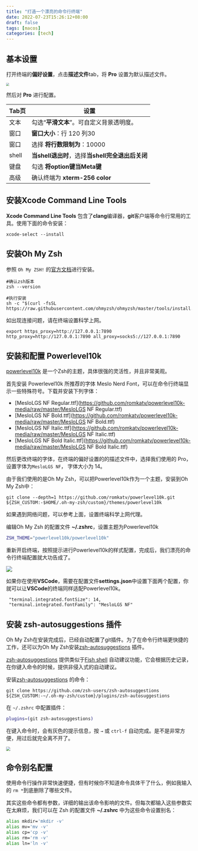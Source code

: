 ```yaml
---
title: "打造一个漂亮的命令行终端"
date: 2022-07-23T15:26:12+08:00
draft: false
tags: [macos]
categories: [tech]
---
```


## 基本设置

打开终端的**偏好设置**，点击**描述文件**tab，将 **Pro** 设置为默认描述文件。

<img src="https://cdn.mazhen.tech/images/202206222053254.png" style="zoom:50%;" />

然后对 **Pro** 进行配置。

| Tab页 | 设置                                             |
| ----- | ------------------------------------------------ |
| 文本  | 勾选“**平滑文本**”。可自定义背景透明度。         |
| 窗口  | **窗口大小**：行 120 列30                        |
| 窗口  | 选择 **将行数限制为**：10000                     |
| shell | **当shell退出时**，选择**当shell完全退出后关闭** |
| 键盘  | 勾选 **将option键当Meta键**                      |
| 高级  | 确认终端为 **xterm-256 color**                   |

## 安装**Xcode Command Line Tools**

**Xcode Command Line Tools** 包含了**clang**编译器，**git**客户端等命令行常用的工具。使用下面的命令安装：

```
xcode-select --install
```

## 安装**Oh My Zsh**

参照 `Oh My ZSH!` 的[官方文档](https://github.com/ohmyzsh/ohmyzsh/wiki)进行安装。

```shell
#确认zsh版本
zsh --version

#执行安装
sh -c "$(curl -fsSL https://raw.githubusercontent.com/ohmyzsh/ohmyzsh/master/tools/install.sh)"
```

如出现连接问题，请在终端设置科学上网。

```shell
export https_proxy=http://127.0.0.1:7890 http_proxy=http://127.0.0.1:7890 all_proxy=socks5://127.0.0.1:7890
```

## 安装和配置 Powerlevel10k

[powerlevel10k](https://github.com/romkatv/powerlevel10k) 是一个Zsh的主题，具体很强的灵活性，并且非常美观。

首先安装 Powerlevel10k 所推荐的字体 Meslo Nerd Font，可以在命令行终端显示一些特殊符号。下载并安装下列字体：

- [MesloLGS NF Regular.ttf](https://github.com/romkatv/powerlevel10k-media/raw/master/MesloLGS NF Regular.ttf)
- [MesloLGS NF Bold.ttf](https://github.com/romkatv/powerlevel10k-media/raw/master/MesloLGS NF Bold.ttf)
- [MesloLGS NF Italic.ttf](https://github.com/romkatv/powerlevel10k-media/raw/master/MesloLGS NF Italic.ttf)
- [MesloLGS NF Bold Italic.ttf](https://github.com/romkatv/powerlevel10k-media/raw/master/MesloLGS NF Bold Italic.ttf)

然后更改终端的字体，在终端的偏好设置的的描述文件中，选择我们使用的 Pro，设置字体为`MesloLGS NF`， 字体大小为 14。

由于我们使用的是Oh My Zsh，可以把Powerlevel10k作为一个主题，安装到Oh My Zsh中：

```shell
git clone --depth=1 https://github.com/romkatv/powerlevel10k.git ${ZSH_CUSTOM:-$HOME/.oh-my-zsh/custom}/themes/powerlevel10k
```

如果遇到网络问题，可以参考上面，设置终端科学上网代理。

编辑Oh My Zsh 的配置文件 **~/.zshrc**，设置主题为Powerlevel10k

```bash
ZSH_THEME="powerlevel10k/powerlevel10k"
```

重新开启终端，按照提示进行Powerlevel10k的样式配置，完成后，我们漂亮的命令行终端配置就大功告成了。

![](https://cdn.mahaoliang.tech/images/202207231529094.png)

如果你在使用**VSCode**，需要在配置文件**settings.json**中设置下面两个配置，你就可以让**VSCode**的终端同样适配Powerlevel10k。

```
 "terminal.integrated.fontSize": 14, 
 "terminal.integrated.fontFamily": "MesloLGS NF"
```



## 安装 zsh-autosuggestions 插件

Oh My Zsh在安装完成后，已经自动配置了git插件。为了在命令行终端更快捷的工作，还可以为Oh My Zsh安装[zsh-autosuggestions](https://github.com/zsh-users/zsh-autosuggestions) 插件。

[zsh-autosuggestions](https://github.com/zsh-users/zsh-autosuggestions) 提供类似于[Fish shell](https://fishshell.com) 自动建议功能，它会根据历史记录，在你键入命令的时候，提供非侵入式的自动建议。

安装[zsh-autosuggestions](https://github.com/zsh-users/zsh-autosuggestions) 的命令：

```shell
git clone https://github.com/zsh-users/zsh-autosuggestions ${ZSH_CUSTOM:-~/.oh-my-zsh/custom}/plugins/zsh-autosuggestions
```

在 `~/.zshrc` 中配置插件：

```bash
plugins=(git zsh-autosuggestions)
```

在键入命令时，会有灰色的提示信息，按 `→` 或 `ctrl-f` 自动完成。是不是非常方便，用过后就完全离不开了。

<img src="https://cdn.mazhen.tech/images/202206261907246.png" style="zoom:67%;" />



## 命令别名配置

使用命令行操作非常快速便捷，但有时候你不知道命令具体干了什么，例如我输入的 `rm *`到底删除了哪些文件。

其实这些命令都有参数，详细的输出该命令影响的文件。但每次都输入这些参数实在太麻烦，我们可以在 Zsh 的配置文件 **~/.zshrc** 中为这些命令设置别名：

```bash
alias mkdir='mkdir -v'
alias mv='mv -v'
alias cp='cp -v'
alias rm='rm -v'
alias ln='ln -v'
```
